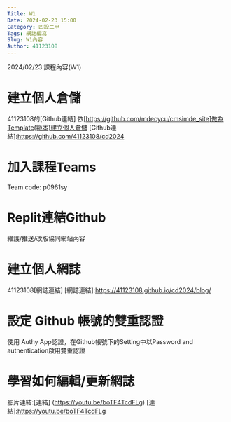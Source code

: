 ```yaml
---
Title: W1
Date: 2024-02-23 15:00
Category: 四設二甲
Tags: 網誌編寫
Slug: W1內容
Author: 41123108
---
```


2024/02/23 課程內容(W1)

<!-- PELICAN_END_SUMMARY -->

# 建立個人倉儲
41123108的[Github連結]
依[https://github.com/mdecycu/cmsimde_site]做為Template(範本)建立個人倉儲
[Github連結]:https://github.com/41123108/cd2024

# 加入課程Teams
Team code: p0961sy

# Replit連結Github
維護/推送/改版協同網站內容

# 建立個人網誌
41123108[網誌連結]
[網誌連結]:https://41123108.github.io/cd2024/blog/

# 設定 Github 帳號的雙重認證
使用 Authy App認證，在Github帳號下的Setting中以Password and authentication啟用雙重認證

# 學習如何編輯/更新網誌
影片連結:[連結] (https://youtu.be/boTF4TcdFLg)
[連結]:https://youtu.be/boTF4TcdFLg

